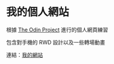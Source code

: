 # 我的個人網站

根據 [The Odin Project](https://www.theodinproject.com/paths/full-stack-javascript/courses/advanced-html-and-css/lessons/personal-portfolio) 進行的個人網頁練習

包含對手機的 RWD 設計以及一些轉場動畫

連結：[我的網站](https://chenyoyu.dev)
